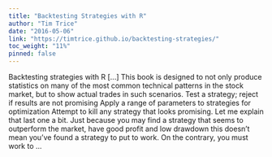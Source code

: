 ```yaml
---
title: "Backtesting Strategies with R"
author: "Tim Trice"
date: "2016-05-06"
link: "https://timtrice.github.io/backtesting-strategies/"
toc_weight: "11%"
pinned: false
---
```


Backtesting strategies with R [...] This book is designed to not only produce statistics on many of the most common technical patterns in the stock market, but to show actual trades in such scenarios. Test a strategy; reject if results are not promising Apply a range of parameters to strategies for optimization Attempt to kill any strategy that looks promising. Let me explain that last one a bit. Just because you may find a strategy that seems to outperform the market, have good profit and low drawdown this doesn’t mean you’ve found a strategy to put to work. On the contrary, you must work to  ...
